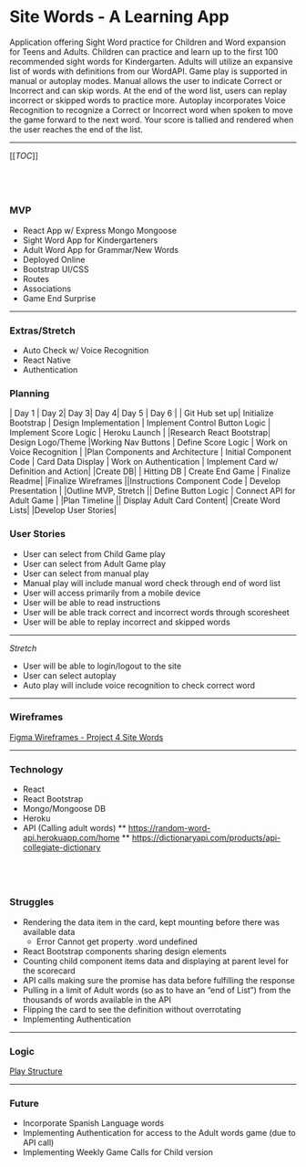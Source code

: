 # Site Words - A Learning App

Application offering Sight Word practice for Children and Word expansion for Teens and Adults. Children can practice and learn up to the first 100 recommended sight words for Kindergarten. Adults will utilize an expansive list of words with definitions from our WordAPI. Game play is supported in manual or autoplay modes. Manual allows the user to indicate Correct or Incorrect and can skip words. At the end of the word list, users can replay incorrect or skipped words to practice more. Autoplay incorporates Voice Recognition to recognize a Correct or Incorrect word when spoken to move the game forward to the next word. Your score is tallied and rendered when the user reaches the end of the list.
<br>

---

[[_TOC_]]

## <br>

### MVP

- React App w/ Express Mongo Mongoose
- Sight Word App for Kindergarteners
- Adult Word App for Grammar/New Words
- Deployed Online
- Bootstrap UI/CSS
- Routes
- Associations
- Game End Surprise
  <br>

---

### Extras/Stretch

- Auto Check w/ Voice Recognition
- React Native
- Authentication

### Planning

| Day 1 | Day 2| Day 3| Day 4| Day 5 | Day 6 |
| Git Hub set up| Initialize Bootstrap | Design Implementation | Implement Control Button Logic | Implement Score Logic | Heroku Launch |
|Research React Bootstrap| Design Logo/Theme |Working Nav Buttons | Define Score Logic | Work on Voice Recognition |
|Plan Components and Architecture | Initial Component Code | Card Data Display | Work on Authentication | Implement Card w/ Definition and Action|
|Create DB| | Hitting DB | Create End Game | Finalize Readme|
|Finalize Wireframes ||Instructions Component Code | Develop Presentation |
|Outline MVP, Stretch || Define Button Logic | Connect API for Adult Game |
|Plan Timeline || Display Adult Card Content|
|Create Word Lists|
|Develop User Stories|

### User Stories

- User can select from Child Game play
- User can select from Adult Game play
- User can select from manual play
- Manual play will include manual word check through end of word list
- User will access primarily from a mobile device
- User will be able to read instructions
- User will be able track correct and incorrect words through scoresheet
- User will be able to replay incorrect and skipped words

---

_Stretch_

- User will be able to login/logout to the site
- User can select autoplay
- Auto play will include voice recognition to check correct word
  <br>

---

### Wireframes

[Figma Wireframes - Project 4 Site Words](https://www.figma.com/file/e9h34Xc3p9uappdPHDMq2F/Project-4)
<br>

---

### Technology

- React
- React Bootstrap
- Mongo/Mongoose DB
- Heroku
- API (Calling adult words)
  ** https://random-word-api.herokuapp.com/home
  ** https://dictionaryapi.com/products/api-collegiate-dictionary

## <br>

### Struggles

- Rendering the data item in the card, kept mounting before there was available data
  - Error Cannot get property .word undefined
- React Bootstrap components sharing design elements
- Counting child component items data and displaying at parent level for the scorecard
- API calls making sure the promise has data before fulfilling the response
- Pulling in a limit of Adult words (so as to have an “end of List”) from the thousands of words available in the API
- Flipping the card to see the definition without overrotating
- Implementing Authentication
  <br>

---

### Logic

[Play Structure](https://docs.google.com/presentation/d/1Vw-8hVFl4E5waPoqsAb1W9fgJd0FWT5DjaGUAgNApLk/edit#slide=id.p)
<br>

---

### Future

- Incorporate Spanish Language words
- Implementing Authentication for access to the Adult words game (due to API call)
- Implementing Weekly Game Calls for Child version
